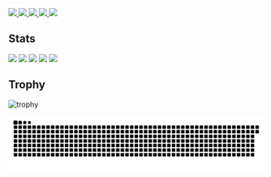 <p align="left">
  <a href="https://github.com/yuki-0224-ui">
    <img height="20" src="https://komarev.com/ghpvc/?username=yuki-0224-ui" />
  </a>
  <a href="https://github.com/yuki-0224-ui">
    <img height="20" src="https://img.shields.io/github/followers/yuki-0224-ui?label=follow&logo=github&style=flat" />
  </a>
  <a href="http://qiita.com/yuki0224_1">
    <img height="20" src="https://qiita-badge.apiapi.app/s/yuki0224_1/posts.svg" />
  </a>
  <a href="http://qiita.com/yuki0224_1">
    <img height="20" src="https://qiita-badge.apiapi.app/s/yuki0224_1/contributions.svg" />
  </a>
  <a href="https://zenn.dev/r2i5w">
    <img height="20" src="https://badgen.org/img/zenn/r2i5w/articles?style=plastic" />
  </a>
</p>


## Stats
![](http://github-profile-summary-cards.vercel.app/api/cards/profile-details?username=yuki-0224-ui&theme=gruvbox)
![](http://github-profile-summary-cards.vercel.app/api/cards/repos-per-language?username=yuki-0224-ui&theme=gruvbox)
![](http://github-profile-summary-cards.vercel.app/api/cards/most-commit-language?username=yuki-0224-ui&theme=gruvbox)
![](http://github-profile-summary-cards.vercel.app/api/cards/stats?username=yuki-0224-ui&theme=gruvbox)
![](http://github-profile-summary-cards.vercel.app/api/cards/productive-time?username=yuki-0224-ui&theme=gruvbox&utcOffset=9)

## Trophy
![trophy](https://github-profile-trophy.vercel.app/?username=yuki-0224-ui&theme=gruvbox)

![](https://raw.githubusercontent.com/yuki-0224-ui/yuki-0224-ui/output/github-contribution-grid-snake.svg)
